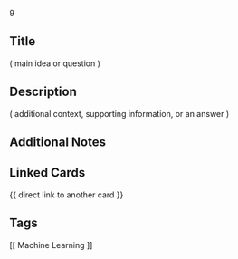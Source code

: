 9

## Title
( main idea or question )

## Description
( additional context, supporting information, or an answer )

## Additional Notes


## Linked Cards
{{ direct link to another card }}

## Tags
[[ Machine Learning ]] 
